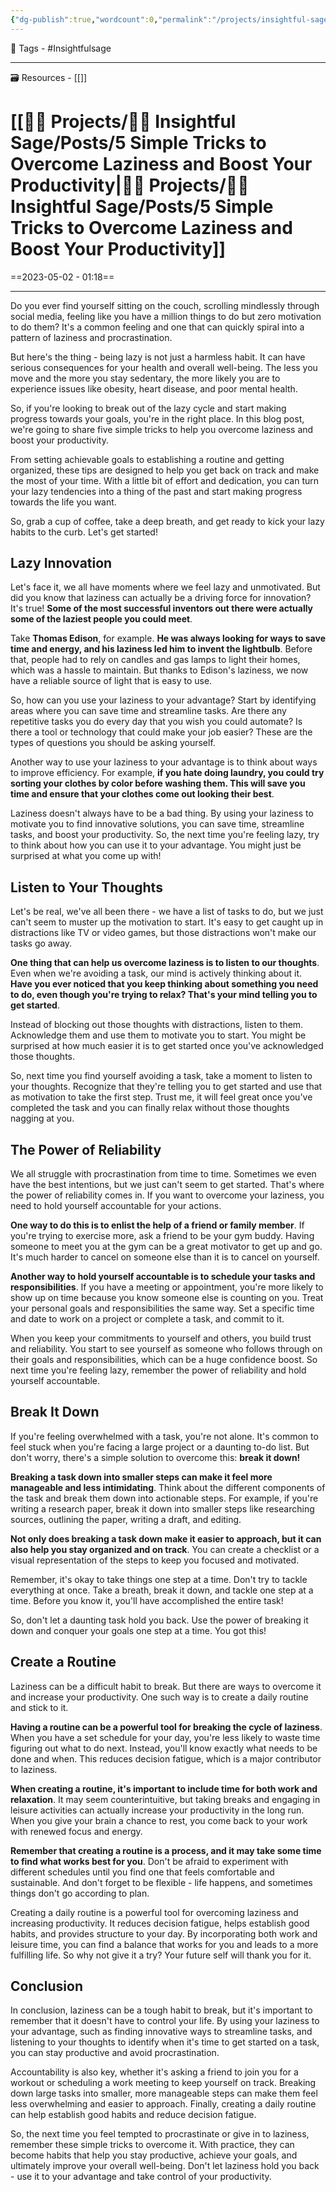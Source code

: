 ```yaml
---
{"dg-publish":true,"wordcount":0,"permalink":"/projects/insightful-sage/posts/5-simple-tricks-to-overcome-laziness-and-boost-your-productivity/","dgPassFrontmatter":true,"noteIcon":"3","created":"2023-11-14T21:08:37.958+05:30","updated":"2024-02-26T02:42:23.857+05:30"}
---
```


🧶 Tags - #Insightfulsage 

---
🗃 Resources - [[]]

# [[👷🏻 Projects/🧓🏻 Insightful Sage/Posts/5 Simple Tricks to Overcome Laziness and Boost Your Productivity\|👷🏻 Projects/🧓🏻 Insightful Sage/Posts/5 Simple Tricks to Overcome Laziness and Boost Your Productivity]]
==2023-05-02 - 01:18==

---
Do you ever find yourself sitting on the couch, scrolling mindlessly through social media, feeling like you have a million things to do but zero motivation to do them? It's a common feeling and one that can quickly spiral into a pattern of laziness and procrastination.

But here's the thing - being lazy is not just a harmless habit. It can have serious consequences for your health and overall well-being. The less you move and the more you stay sedentary, the more likely you are to experience issues like obesity, heart disease, and poor mental health.

So, if you're looking to break out of the lazy cycle and start making progress towards your goals, you're in the right place. In this blog post, we're going to share five simple tricks to help you overcome laziness and boost your productivity.

From setting achievable goals to establishing a routine and getting organized, these tips are designed to help you get back on track and make the most of your time. With a little bit of effort and dedication, you can turn your lazy tendencies into a thing of the past and start making progress towards the life you want.

So, grab a cup of coffee, take a deep breath, and get ready to kick your lazy habits to the curb. Let's get started!

## Lazy Innovation
Let's face it, we all have moments where we feel lazy and unmotivated. But did you know that laziness can actually be a driving force for innovation? It's true! **Some of the most successful inventors out there were actually some of the laziest people you could meet**.

Take **Thomas Edison**, for example. **He was always looking for ways to save time and energy, and his laziness led him to invent the lightbulb**. Before that, people had to rely on candles and gas lamps to light their homes, which was a hassle to maintain. But thanks to Edison's laziness, we now have a reliable source of light that is easy to use.

So, how can you use your laziness to your advantage? Start by identifying areas where you can save time and streamline tasks. Are there any repetitive tasks you do every day that you wish you could automate? Is there a tool or technology that could make your job easier? These are the types of questions you should be asking yourself.

Another way to use your laziness to your advantage is to think about ways to improve efficiency. For example, **if you hate doing laundry, you could try sorting your clothes by color before washing them. This will save you time and ensure that your clothes come out looking their best**.

Laziness doesn't always have to be a bad thing. By using your laziness to motivate you to find innovative solutions, you can save time, streamline tasks, and boost your productivity. So, the next time you're feeling lazy, try to think about how you can use it to your advantage. You might just be surprised at what you come up with!

## Listen to Your Thoughts
Let's be real, we've all been there - we have a list of tasks to do, but we just can't seem to muster up the motivation to start. It's easy to get caught up in distractions like TV or video games, but those distractions won't make our tasks go away.

**One thing that can help us overcome laziness is to listen to our thoughts**. Even when we're avoiding a task, our mind is actively thinking about it. **Have you ever noticed that you keep thinking about something you need to do, even though you're trying to relax? That's your mind telling you to get started**.

Instead of blocking out those thoughts with distractions, listen to them. Acknowledge them and use them to motivate you to start. You might be surprised at how much easier it is to get started once you've acknowledged those thoughts.

So, next time you find yourself avoiding a task, take a moment to listen to your thoughts. Recognize that they're telling you to get started and use that as motivation to take the first step. Trust me, it will feel great once you've completed the task and you can finally relax without those thoughts nagging at you.

## The Power of Reliability
We all struggle with procrastination from time to time. Sometimes we even have the best intentions, but we just can't seem to get started. That's where the power of reliability comes in. If you want to overcome your laziness, you need to hold yourself accountable for your actions.

**One way to do this is to enlist the help of a friend or family member**. If you're trying to exercise more, ask a friend to be your gym buddy. Having someone to meet you at the gym can be a great motivator to get up and go. It's much harder to cancel on someone else than it is to cancel on yourself.

**Another way to hold yourself accountable is to schedule your tasks and responsibilities**. If you have a meeting or appointment, you're more likely to show up on time because you know someone else is counting on you. Treat your personal goals and responsibilities the same way. Set a specific time and date to work on a project or complete a task, and commit to it.

When you keep your commitments to yourself and others, you build trust and reliability. You start to see yourself as someone who follows through on their goals and responsibilities, which can be a huge confidence boost. So next time you're feeling lazy, remember the power of reliability and hold yourself accountable.

## Break It Down
If you're feeling overwhelmed with a task, you're not alone. It's common to feel stuck when you're facing a large project or a daunting to-do list. But don't worry, there's a simple solution to overcome this: **break it down!**

**Breaking a task down into smaller steps can make it feel more manageable and less intimidating**. Think about the different components of the task and break them down into actionable steps. For example, if you're writing a research paper, break it down into smaller steps like researching sources, outlining the paper, writing a draft, and editing.

**Not only does breaking a task down make it easier to approach, but it can also help you stay organized and on track**. You can create a checklist or a visual representation of the steps to keep you focused and motivated.

Remember, it's okay to take things one step at a time. Don't try to tackle everything at once. Take a breath, break it down, and tackle one step at a time. Before you know it, you'll have accomplished the entire task!

So, don't let a daunting task hold you back. Use the power of breaking it down and conquer your goals one step at a time. You got this!

## Create a Routine
Laziness can be a difficult habit to break. But there are ways to overcome it and increase your productivity. One such way is to create a daily routine and stick to it.

**Having a routine can be a powerful tool for breaking the cycle of laziness**. When you have a set schedule for your day, you're less likely to waste time figuring out what to do next. Instead, you'll know exactly what needs to be done and when. This reduces decision fatigue, which is a major contributor to laziness.

**When creating a routine, it's important to include time for both work and relaxation**. It may seem counterintuitive, but taking breaks and engaging in leisure activities can actually increase your productivity in the long run. When you give your brain a chance to rest, you come back to your work with renewed focus and energy.

**Remember that creating a routine is a process, and it may take some time to find what works best for you**. Don't be afraid to experiment with different schedules until you find one that feels comfortable and sustainable. And don't forget to be flexible - life happens, and sometimes things don't go according to plan.

Creating a daily routine is a powerful tool for overcoming laziness and increasing productivity. It reduces decision fatigue, helps establish good habits, and provides structure to your day. By incorporating both work and leisure time, you can find a balance that works for you and leads to a more fulfilling life. So why not give it a try? Your future self will thank you for it.

## Conclusion
In conclusion, laziness can be a tough habit to break, but it's important to remember that it doesn't have to control your life. By using your laziness to your advantage, such as finding innovative ways to streamline tasks, and listening to your thoughts to identify when it's time to get started on a task, you can stay productive and avoid procrastination.

Accountability is also key, whether it's asking a friend to join you for a workout or scheduling a work meeting to keep yourself on track. Breaking down large tasks into smaller, more manageable steps can make them feel less overwhelming and easier to approach. Finally, creating a daily routine can help establish good habits and reduce decision fatigue.

So, the next time you feel tempted to procrastinate or give in to laziness, remember these simple tricks to overcome it. With practice, they can become habits that help you stay productive, achieve your goals, and ultimately improve your overall well-being. Don't let laziness hold you back - use it to your advantage and take control of your productivity.